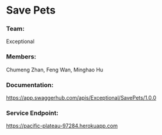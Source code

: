 
# Save Pets

### Team: 
Exceptional 

### Members:
Chumeng Zhan, Feng Wan, Minghao Hu

### Documentation:
https://app.swaggerhub.com/apis/Exceptional/SavePets/1.0.0

### Service Endpoint:
https://pacific-plateau-97284.herokuapp.com
